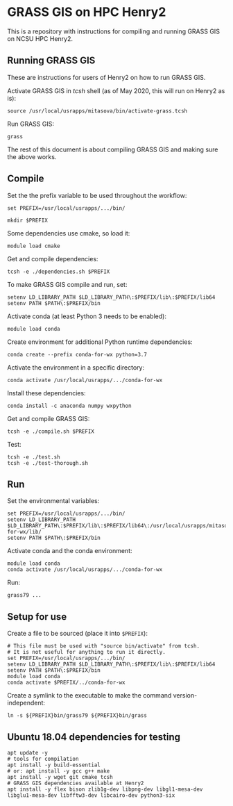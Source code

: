 # GRASS GIS on HPC Henry2

This is a repository with instructions for compiling and running GRASS GIS on NCSU HPC Henry2.

## Running GRASS GIS

These are instructions for users of Henry2 on how to run GRASS GIS.

Activate GRASS GIS in *tcsh* shell (as of May 2020, this will run on Henry2 as is):

```
source /usr/local/usrapps/mitasova/bin/activate-grass.tcsh
```

Run GRASS GIS:

```
grass
```

The rest of this document is about compiling GRASS GIS and making sure the above works.

## Compile

Set the the prefix variable to be used throughout the workflow:

```
set PREFIX=/usr/local/usrapps/.../bin/
```

```
mkdir $PREFIX
```

Some dependencies use cmake, so load it:

```
module load cmake
```

Get and compile dependencies:

```
tcsh -e ./dependencies.sh $PREFIX
```

To make GRASS GIS compile and run, set:

```
setenv LD_LIBRARY_PATH $LD_LIBRARY_PATH\:$PREFIX/lib\:$PREFIX/lib64
setenv PATH $PATH\:$PREFIX/bin
```

Activate conda (at least Python 3 needs to be enabled):

```
module load conda
```

Create environment for additional Python runtime dependencies:

```
conda create --prefix conda-for-wx python=3.7
```

Activate the environment in a specific directory:

```
conda activate /usr/local/usrapps/.../conda-for-wx
```

Install these dependencies:

```
conda install -c anaconda numpy wxpython
```

Get and compile GRASS GIS:

```
tcsh -e ./compile.sh $PREFIX
```

Test:

```
tcsh -e ./test.sh
tcsh -e ./test-thorough.sh
```

## Run


Set the environmental variables:

```
set PREFIX=/usr/local/usrapps/.../bin/
setenv LD_LIBRARY_PATH $LD_LIBRARY_PATH\:$PREFIX/lib\:$PREFIX/lib64\:/usr/local/usrapps/mitasova/conda-for-wx/lib/
setenv PATH $PATH\:$PREFIX/bin
```

Activate conda and the conda environment:

```
module load conda
conda activate /usr/local/usrapps/.../conda-for-wx
```

Run:

```
grass79 ...
```

## Setup for use

Create a file to be sourced (place it into `$PREFIX`):

```
# This file must be used with "source bin/activate" from tcsh.
# It is not useful for anything to run it directly.
set PREFIX=/usr/local/usrapps/.../bin/
setenv LD_LIBRARY_PATH $LD_LIBRARY_PATH\:$PREFIX/lib\:$PREFIX/lib64
setenv PATH $PATH\:$PREFIX/bin
module load conda
conda activate $PREFIX/../conda-for-wx
```

Create a symlink to the executable to make the command version-independent:

```
ln -s ${PREFIX}bin/grass79 ${PREFIX}bin/grass
```

## Ubuntu 18.04 dependencies for testing

```
apt update -y
# tools for compilation
apt install -y build-essential
# or: apt install -y gcc g++ make
apt install -y wget git cmake tcsh
# GRASS GIS dependencies available at Henry2
apt install -y flex bison zlib1g-dev libpng-dev libgl1-mesa-dev libglu1-mesa-dev libfftw3-dev libcairo-dev python3-six
```
